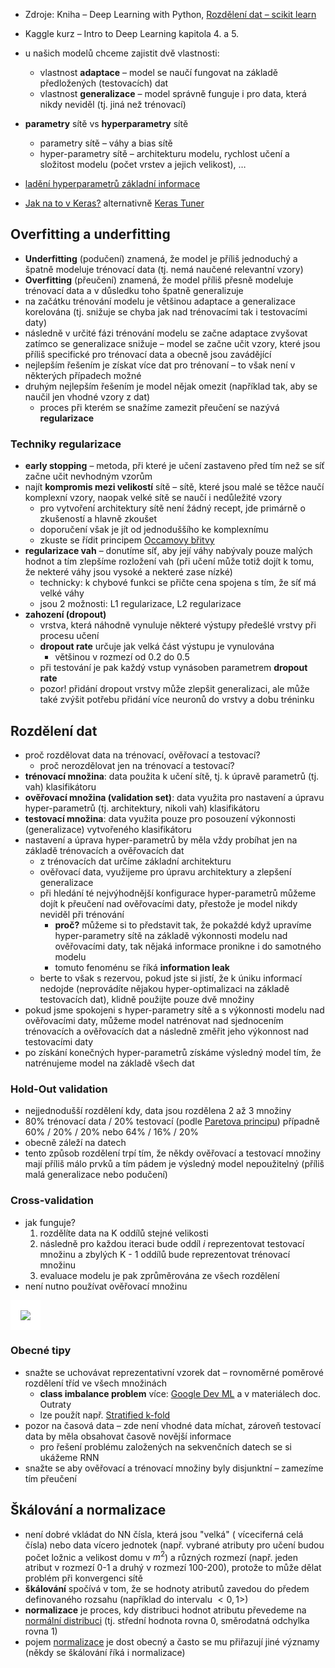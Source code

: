 - Zdroje: Kniha – Deep Learning with Python, [Rozdělení dat – scikit learn](https://scikit-learn.org/stable/modules/cross_validation.html)
- Kaggle kurz – Intro to Deep Learning kapitola 4. a 5.

- u našich modelů chceme zajistit dvě vlastnosti:
	- vlastnost **adaptace** – model se naučí fungovat na základě předložených (testovacích) dat
	- vlastnost **generalizace** –  model správně funguje i pro data, která nikdy neviděl (tj. jiná než trénovací)
- **parametry** sítě vs **hyperparametry** sítě
	- parametry sítě – váhy a bias sítě
	- hyper-parametry sítě – architekturu modelu, rychlost učení a složitost modelu (počet vrstev a jejich velikost), $\dots$
- [ladění hyperparametrů základní informace](https://aws.amazon.com/what-is/hyperparameter-tuning/)
- [Jak na to v Keras?](https://keras.io/guides/keras_tuner/) alternativně [Keras Tuner](https://www.tensorflow.org/tutorials/keras/keras_tuner)
## Overfitting a underfitting
- **Underfitting** (podučení) znamená, že model je příliš jednoduchý a špatně modeluje trénovací data (tj. nemá naučené relevantní vzory)
- **Overfitting** (přeučení) znamená, že model příliš přesně modeluje trénovací data a v důsledku toho špatně generalizuje
- na začátku trénování modelu je většinou adaptace a generalizace korelována (tj. snižuje se chyba jak nad trénovacími tak i testovacími daty)
- následně v určité fázi trénování modelu se začne adaptace zvyšovat zatímco se generalizace snižuje – model se začne učit vzory, které jsou příliš specifické pro trénovací data a obecně jsou zavádějící 
- nejlepším řešením je získat více dat pro trénovaní – to však není v některých případech možné 
- druhým nejlepším řešením je model nějak omezit (například tak, aby se naučil jen vhodné vzory z dat)
	- proces při kterém se snažíme zamezit přeučení se nazývá **regularizace**
### Techniky regularizace
- **early stopping** – metoda, při které je učení zastaveno před tím než se síť začne učit nevhodným vzorům
- najít **kompromis mezi velikostí** sítě – sítě, které jsou malé se těžce naučí komplexní vzory, naopak velké sítě se naučí i nedůležité vzory
	- pro vytvoření architektury sítě není žádný recept, jde primárně o zkušeností a hlavně zkoušet
	- doporučení však je jít od jednoduššího ke komplexnímu
	- zkuste se řídit principem [Occamovy břitvy](https://cs.wikipedia.org/wiki/Occamova_břitva)
- **regularizace vah** – donutíme síť, aby její váhy nabývaly pouze malých hodnot a tím zlepšíme rozložení vah (při učení může totiž dojít k tomu, že nekteré váhy jsou vysoké a nekteré zase nízké)
	- technicky: k chybové funkci se přičte cena spojena s tím, že síť má velké váhy
	- jsou 2 možnosti: L1 regularizace, L2 regularizace
- **zahození (dropout)**
	- vrstva, která náhodně vynuluje některé výstupy předešlé vrstvy při procesu učení
	- **dropout rate** určuje jak velká část výstupu je vynulována
		- většinou v rozmezí od $0.2$ do $0.5$
	- při testování je pak každý vstup vynásoben parametrem **dropout rate**
	- pozor! přidání dropout vrstvy může zlepšit generalizaci, ale může také zvýšit potřebu přidání více neuronů do vrstvy a dobu tréninku
## Rozdělení dat
- proč rozdělovat data na trénovací, ověřovací a testovací?
	- proč nerozdělovat jen na trénovací a testovací?
- **trénovací množina**: data použita k učení sítě, tj. k úpravě parametrů (tj. vah) klasifikátoru
- **ověřovací množina (validation set)**: data využita pro nastavení a úpravu hyper-parametrů (tj. architektury, nikoli vah) klasifikátoru
- **testovací množina**: data využita pouze pro posouzení výkonnosti (generalizace) vytvořeného klasifikátoru
- nastavení a úprava hyper-parametrů by měla vždy probíhat jen na základě trénovacích a ověřovacích dat
	- z trénovacích dat určíme základní architekturu
	- ověřovací data, využijeme pro úpravu architektury a zlepšení generalizace 
	- při hledání té nejvýhodnější konfigurace hyper-parametrů můžeme dojít k přeučení nad ověřovacími daty, přestože je model nikdy neviděl při trénování
		- **proč?** můžeme si to představit tak, že pokaždé když upravíme hyper-parametry sítě na základě výkonnosti modelu nad ověřovacími daty, tak nějaká informace pronikne i do samotného modelu 
		- tomuto fenoménu se říká **information leak**
	- berte to však s rezervou, pokud jste si jistí, že k úniku informací nedojde (neprovádíte nějakou hyper-optimalizaci na základě testovacích dat), klidně použijte pouze dvě množiny
- pokud jsme spokojeni s hyper-parametry sítě a s výkonnosti modelu nad ověřovacími daty, můžeme model natrénovat nad sjednocením trénovacích a ověřovacích dat a následně změřit jeho výkonnost nad testovacími daty
- po získání konečných hyper-parametrů získáme výsledný model tím, že natrénujeme model na základě všech dat
### Hold-Out validation
- nejjednodušší rozdělení kdy, data jsou rozdělena 2 až 3 množiny 
- 80% trénovací data / 20% testovací (podle [Paretova principu](https://en.wikipedia.org/wiki/Pareto_principle)) případně 60% / 20% / 20% nebo 64% / 16% / 20% 
- obecně záleží na datech
- tento způsob rozdělení trpí tím, že někdy ověřovací a testovací množiny mají příliš málo prvků a tím pádem je výsledný model nepoužitelný (příliš malá generalizace nebo podučení)
### Cross-validation
- jak funguje?
	1. rozdělíte data na K oddílů stejné velikosti
	2. následně pro každou iteraci bude oddíl $i$ reprezentovat testovací množinu a zbylých K - 1 oddílů bude reprezentovat trénovací množinu
	4. evaluace modelu je pak zprůměrována ze všech rozdělení
- není nutno používat ověřovací množinu

<img src="https://upload.wikimedia.org/wikipedia/commons/thumb/b/b5/K-fold_cross_validation_EN.svg/1920px-K-fold_cross_validation_EN.svg.png" style="background-color:white;padding: 1rem" />

### Obecné tipy
- snažte se uchovávat reprezentativní vzorek dat – rovnoměrné poměrové rozdělení tříd ve všech množinách 
	- **class imbalance problem** více: [Google Dev ML](https://developers.google.com/machine-learning/crash-course/overfitting/imbalanced-datasets) a v materiálech doc. Outraty
	- lze použít např. [Stratified k-fold](https://scikit-learn.org/stable/modules/cross_validation.html#stratified-k-fold)
- pozor na časová data – zde není vhodné data míchat, zároveň testovací data by měla obsahovat časově novější informace
	- pro řešení problému založených na sekvenčních datech se si ukážeme RNN
- snažte se aby ověřovací a trénovací množiny byly disjunktní – zamezíme tím přeučení
## Škálování a normalizace
- není dobré vkládat do NN čísla, která jsou "velká" ( víceciferná celá čísla) nebo data vícero jednotek (např. vybrané atributy pro učení budou počet ložnic a velikost domu v $m^2$) a různých rozmezí (např. jeden atribut v rozmezí 0-1 a druhý v rozmezí 100-200), protože to může dělat problém při konvergenci sítě
- **škálování** spočívá v tom, že se hodnoty atributů zavedou do předem definovaného rozsahu (například do intervalu $< 0, 1 >$)
- **normalizace** je proces, kdy distribuci hodnot atributu převedeme na [normální distribuci](https://en.wikipedia.org/wiki/Normal_distribution) (tj. střední hodnota rovna 0, směrodatná odchylka rovna 1)
- pojem [normalizace](https://en.wikipedia.org/wiki/Normalization_(statistics)) je dost obecný a často se mu přiřazují jiné významy (někdy se škálování říká i normalizace)